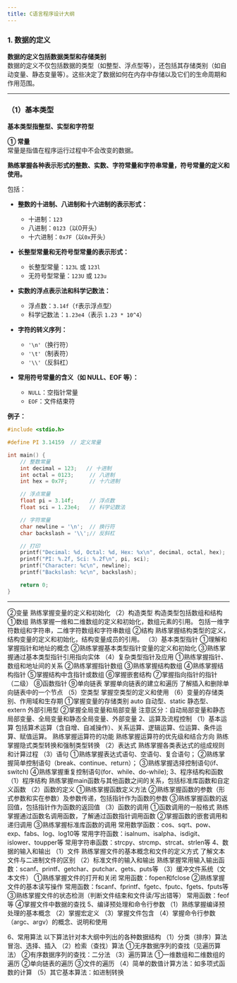 ```yaml
---
title: C语言程序设计大纲
---
```


### 1. 数据的定义

**数据的定义包括数据类型和存储类别**  
数据的定义不仅包括数据的类型（如整型、浮点型等），还包括其存储类别（如自动变量、静态变量等）。这些决定了数据如何在内存中存储以及它们的生命周期和作用范围。

---

### （1）基本类型

**基本类型指整型、实型和字符型**

**① 常量**  
常量是指值在程序运行过程中不会改变的数据。

**熟练掌握各种表示形式的整数、实数、字符常量和字符串常量，符号常量的定义和使用。**

包括：
- **整数的十进制、八进制和十六进制的表示形式：**
    - 十进制：`123`
    - 八进制：`0123`（以0开头）
    - 十六进制：`0x7F`（以`0x`开头）

- **长整型常量和无符号型常量的表示形式：**
    - 长整型常量：`123L` 或 `123l`
    - 无符号型常量：`123U` 或 `123u`

- **实数的浮点表示法和科学记数法：**
    - 浮点数：`3.14f`（`f`表示浮点型）
    - 科学记数法：`1.23e4`（表示 `1.23 * 10^4`）

- **字符的转义序列：**
    - `'\n'`（换行符）
    - `'\t'`（制表符）
    - `'\\'`（反斜杠）

- **常用符号常量的含义（如 NULL、EOF 等）：**
    - `NULL`：空指针常量
    - `EOF`：文件结束符

**例子：**

```c
#include <stdio.h>

#define PI 3.14159  // 定义常量

int main() {
    // 整数常量
    int decimal = 123;   // 十进制
    int octal = 0123;     // 八进制
    int hex = 0x7F;       // 十六进制

    // 浮点常量
    float pi = 3.14f;     // 浮点数
    float sci = 1.23e4;   // 科学记数法

    // 字符常量
    char newline = '\n';  // 换行符
    char backslash = '\\';// 反斜杠

    // 打印
    printf("Decimal: %d, Octal: %d, Hex: %x\n", decimal, octal, hex);
    printf("PI: %.2f, Sci: %.2f\n", pi, sci);
    printf("Character: %c\n", newline);
    printf("Backslash: %c\n", backslash);

    return 0;
}
```

---

②变量
熟练掌握变量的定义和初始化
（2）构造类型
构造类型包括数组和结构
①数组
熟练掌握一维和二维数组的定义和初始化，数组元素的引用。
包括一维字符数组和字符串，二维字符数组和字符串数组
②结构
熟练掌握结构类型的定义，结构变量的定义和初始化，结构变量成员的引用。
（3）基本类型指针
①理解和掌握指针和地址的概念
②熟练掌握基本类型指针变量的定义和初始化
③熟练掌握通过基本类型指针引用指向实体
（4）复杂类型指针及应用
①熟练掌握指针、数组和地址间的关系
②熟练掌握指针数组
③熟练掌握结构数组
④熟练掌握结构指针
⑤掌握结构中含指针或数组
⑥掌握嵌套结构
⑦掌握指向指针的指针（二级）
⑧函数指针
⑨单向链表
掌握单向链表的建立和遍历
了解插入和删除单向链表中的一个节点
（5）空类型
掌握空类型的定义和使用
（6）变量的存储类别、作用域和生存期
①掌握变量的存储类别
auto 自动型、static 静态型、extern 外部引用型
②掌握全局变量和局部变量
注意区分：自动局部变量和静态局部变量、全局变量和静态全局变量、外部变量
2、运算及流程控制
（1）基本运算
包括算术运算（含自增、自减操作）、关系运算、逻辑运算、位运算、条件运算、赋值运算。
熟练掌握运算符的功能
熟练掌握运算符的优先级和结合方向
熟练掌握隐式类型转换和强制类型转换
（2）表达式
熟练掌握各类表达式的组成规则和计算过程
（3）语句
①熟练掌握表达式语句、空语句、复合语句；
②熟练掌握简单控制语句（break、continue、return）；
③熟练掌握选择控制语句(if、switch)
④熟练掌握重复控制语句(for、while、do-while);
3、程序结构和函数
（1）程序结构
熟练掌握main函数与其他函数之间的关系，包括标准库函数和自定义函数
（2）函数的定义
①熟练掌握函数定义方法
②熟练掌握函数的参数（形式参数和实在参数）及参数传递，包括指针作为函数的参数
③熟练掌握函数的返回值，包括指针作为函数的返回值
（3）函数的调用
①函数调用的一般格式
熟练掌握通过函数名调用函数，了解通过函数指针调用函数
②掌握函数的嵌套调用和递归调用
③熟练掌握标准库函数的调用
常用数学函数：cos、sqrt、pow、exp、fabs、log、log10等
常用字符函数：isalnum、isalpha、isdigit、islower、toupper等
常用字符串函数：strcpy、strcmp、strcat、strlen等
4、数据的输入和输出
（1）文件
熟练掌握文件的基本概念和文件的定义方式
了解文本文件与二进制文件的区别
（2）标准文件的输入和输出
熟练掌握常用输入输出函数：scanf、printf、getchar、putchar、gets、puts等
（3）缓冲文件系统（文本文件）
①熟练掌握文件的打开和关闭
常用函数：fopen和fclose
②熟练掌握文件的基本读写操作
常用函数：fscanf、fprintf、fgetc、fputc、fgets、fputs等
③熟练掌握文件的状态检测（判断文件结束和文件读/写出错等）
常用函数：feof等
④掌握文件中数据的查找
5、编译预处理和命令行参数
（1）熟练掌握编译预处理的基本概念
（2）掌握宏定义
（3）掌握文件包含
（4）掌握命令行参数（argc、argv）的概念、说明和使用

6、常用算法
以下算法针对本大纲中列出的各种数据结构
（1）分类（排序）算法
冒泡、选择、插入
（2）检索（查找）算法
①无序数据序列的查找（见遍历算法）
②有序数据序列的查找：二分法
（3）遍历算法
①一维数组和二维数组的遍历
②单向链表的遍历
③文件的遍历
（4）简单的数值计算方法：如多项式函数的计算
（5）其它基本算法：如进制转换

